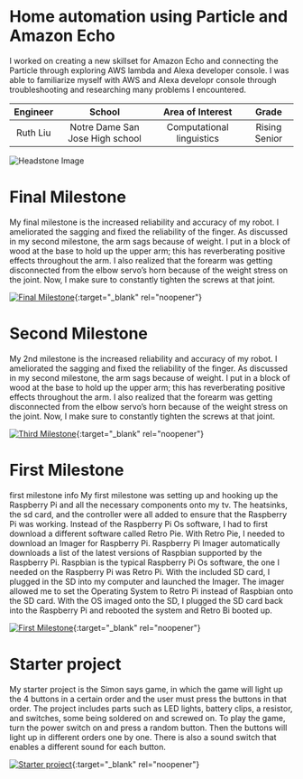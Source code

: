﻿# Home automation using Particle and Amazon Echo
I worked on creating a new skillset for Amazon Echo and connecting the Particle through exploring AWS lambda and Alexa developer console. I was able to familiarize myself with AWS and Alexa developr console through troubleshooting and researching many problems I encountered. 

| **Engineer** | **School** | **Area of Interest** | **Grade** |
|:--:|:--:|:--:|:--:|
| Ruth Liu | Notre Dame San Jose High school | Computational linguistics | Rising Senior

![Headstone Image](https://lh3.googleusercontent.com/pw/AM-JKLUh8qhS4NzOG9tUWkbQ9gORu_601OH5UTQKOygAWpTqYn7YNwuNvdT7Fu_-tNHmBTvKDun_m_u1L1MqIQufEedvrbXpiSkXRbMuemDnIVJpjQ2gHirrS0kUFrk6aWoT_zApBhrf5oEc7U4H4FrAbnDz=s1474-no?authuser=0)
  
# Final Milestone
My final milestone is the increased reliability and accuracy of my robot. I ameliorated the sagging and fixed the reliability of the finger. As discussed in my second milestone, the arm sags because of weight. I put in a block of wood at the base to hold up the upper arm; this has reverberating positive effects throughout the arm. I also realized that the forearm was getting disconnected from the elbow servo’s horn because of the weight stress on the joint. Now, I make sure to constantly tighten the screws at that joint. 

[![Final Milestone](https://res.cloudinary.com/marcomontalbano/image/upload/v1612573869/video_to_markdown/images/youtube--F7M7imOVGug-c05b58ac6eb4c4700831b2b3070cd403.jpg )](https://www.youtube.com/watch?v=F7M7imOVGug&feature=emb_logo "Final Milestone"){:target="_blank" rel="noopener"}

# Second Milestone
My 2nd milestone is the increased reliability and accuracy of my robot. I ameliorated the sagging and fixed the reliability of the finger. As discussed in my second milestone, the arm sags because of weight. I put in a block of wood at the base to hold up the upper arm; this has reverberating positive effects throughout the arm. I also realized that the forearm was getting disconnected from the elbow servo’s horn because of the weight stress on the joint. Now, I make sure to constantly tighten the screws at that joint.

[![Third Milestone](https://res.cloudinary.com/marcomontalbano/image/upload/v1612574014/video_to_markdown/images/youtube--y3VAmNlER5Y-c05b58ac6eb4c4700831b2b3070cd403.jpg)](https://www.youtube.com/watch?v=y3VAmNlER5Y&feature=emb_logo "Second Milestone"){:target="_blank" rel="noopener"}
# First Milestone
  
first milestone info
My first milestone was setting up and hooking up the Raspberry Pi and all the necessary components onto my tv. The heatsinks, the sd card, and the controller were all added to ensure that the Raspberry Pi was working. Instead of the Raspberry Pi Os software, I had to first download a different software called Retro Pie. With Retro Pie, I needed to download an Imager for Raspberry Pi. Raspberry Pi Imager automatically downloads a list of the latest versions of Raspbian supported by the Raspberry Pi. Raspbian is the typical Raspberry Pi Os software, the one I needed on the Raspberry Pi was Retro Pi. With the included SD card, I plugged in the SD into my computer and launched the Imager. The imager allowed me to set the Operating System to Retro Pi instead of Raspbian onto the SD card. With the OS imaged onto the SD, I plugged the SD card back into the Raspberry Pi and rebooted the system and Retro Bi booted up.

[![First Milestone](https://res.cloudinary.com/marcomontalbano/image/upload/v1612574117/video_to_markdown/images/youtube--CaCazFBhYKs-c05b58ac6eb4c4700831b2b3070cd403.jpg)](https://www.youtube.com/watch?v=CaCazFBhYKs "First Milestone"){:target="_blank" rel="noopener"}
# Starter project 


My starter project is the Simon says game, in which the game will light up the 4 buttons in a certain order and the user must press the buttons in that order. The project includes parts such as LED lights, battery clips, a resistor, and switches, some being soldered on and screwed on. To play the game, turn the power switch on and press a random button. Then the buttons will light up in different orders one by one. There is also a sound switch that enables a different sound for each button. 

[![Starter project](https://i3.ytimg.com/vi/rwoCWAUw_jQ/maxresdefault.jpg "Starter Project")](https://www.youtube.com/watch?v=rwoCWAUw_jQ&t=1s "Starter Project"){:target="_blank" rel="noopener"}
